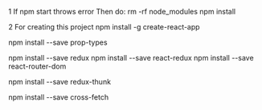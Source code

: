 1
If npm start throws error
Then do:
rm -rf node_modules
npm install


2
For creating this project 
npm install -g create-react-app

npm install --save prop-types

npm install --save redux
npm install --save react-redux
npm install --save react-router-dom

npm install --save redux-thunk

npm install --save cross-fetch

